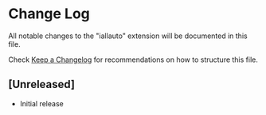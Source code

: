 # Change Log

All notable changes to the "iallauto" extension will be documented in this file.

Check [Keep a Changelog](http://keepachangelog.com/) for recommendations on how to structure this file.

## [Unreleased]

- Initial release